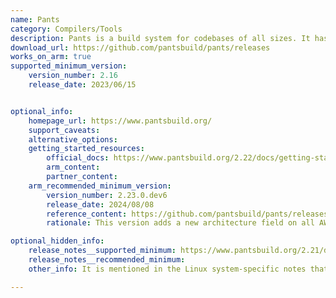 ```yaml
---
name: Pants
category: Compilers/Tools
description: Pants is a build system for codebases of all sizes. It has explicit dependency modeling, shared result caching, fine-grained invalidation, concurrent execution, unified interface for multiple tools and languages, extensibility and customizability via a plugin API.
download_url: https://github.com/pantsbuild/pants/releases
works_on_arm: true
supported_minimum_version:
    version_number: 2.16
    release_date: 2023/06/15


optional_info:
    homepage_url: https://www.pantsbuild.org/
    support_caveats:
    alternative_options:
    getting_started_resources:
        official_docs: https://www.pantsbuild.org/2.22/docs/getting-started
        arm_content:
        partner_content:
    arm_recommended_minimum_version:
        version_number: 2.23.0.dev6
        release_date: 2024/08/08
        reference_content: https://github.com/pantsbuild/pants/releases/tag/release_2.23.0.dev6
        rationale: This version adds a new architecture field on all AWS Lambda targets and allows it to be set to either x86_64 or arm64 - then, uses both architecture and runtime to find the appropriate complete_platforms file to use.

optional_hidden_info:
    release_notes__supported_minimum: https://www.pantsbuild.org/2.21/docs/getting-started/prerequisites#linux
    release_notes__recommended_minimum:
    other_info: It is mentioned in the Linux system-specific notes that Pants 2.16 is distributed for Linux x86_64 and ARM64. Earlier versions are only distributed for Linux x86_64. Also, AArch64 wheels at Pypi are available from v2.16 onwards.

---
```

